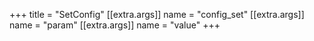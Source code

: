 +++
title = "SetConfig"
[[extra.args]]
name = "config_set"
[[extra.args]]
name = "param"
[[extra.args]]
name = "value"
+++